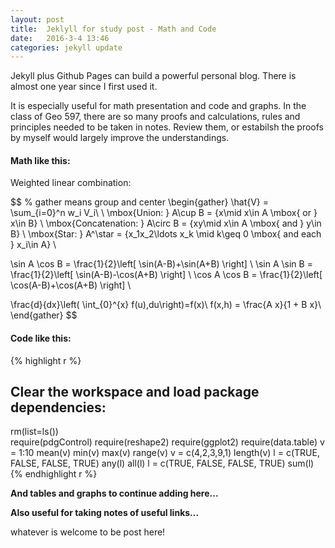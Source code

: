 ```yaml
---
layout: post
title:  Jeklyll for study post - Math and Code
date:   2016-3-4 13:46
categories: jekyll update
---
```


Jekyll plus Github Pages can build a powerful personal blog. There is almost one year since I first used it.

It is especially useful for math presentation and code and graphs. In the class of Geo 597, there are so many proofs and calculations, rules and principles needed to be taken in notes. Review them, or estabilsh the proofs by myself would largely improve the understandings.

#### Math like this:

Weighted linear combination:

$$
% gather means group and center
\begin{gather}
\hat{V} = \sum_{i=0}^n w_i V_i\\
\\
\mbox{Union: }  A\cup B = \{x\mid x\in A \mbox{ or } x\in B\} \\
\mbox{Concatenation: }  A\circ B  = \{xy\mid x\in A \mbox{ and } y\in B\} \\
\mbox{Star: }  A^\star  = \{x_1x_2\ldots x_k \mid  k\geq 0 \mbox{ and each } x_i\in A\} \\

\sin A \cos B = \frac{1}{2}\left[ \sin(A-B)+\sin(A+B) \right] \\
\sin A \sin B = \frac{1}{2}\left[ \sin(A-B)-\cos(A+B) \right] \\
\cos A \cos B = \frac{1}{2}\left[ \cos(A-B)+\cos(A+B) \right] \\

\frac{d}{dx}\left( \int_{0}^{x} f(u)\,du\right)=f(x)\\
f(x,h) = \frac{A x}{1 + B x}\\
\end{gather}
$$

#### Code like this:
{% highlight r %}
## Clear the workspace and load package dependencies: 
rm(list=ls())   
require(pdgControl)
require(reshape2)
require(ggplot2)
require(data.table)
v = 1:10
mean(v)
min(v)
max(v)
range(v)
v = c(4,2,3,9,1)
length(v)
l = c(TRUE, FALSE, FALSE, TRUE)
any(l)
all(l)
l = c(TRUE, FALSE, FALSE, TRUE)
sum(l)
{% endhighlight r %}


**And tables and graphs to continue adding here...**

**Also useful for taking notes of useful links...**



whatever is welcome to be post here! 